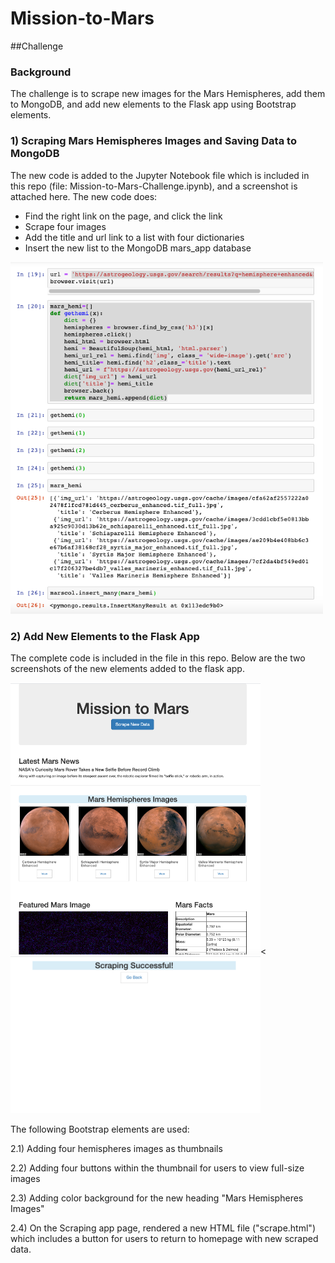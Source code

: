 # Mission-to-Mars

##Challenge

### Background 
The challenge is to scrape new images for the Mars Hemispheres, add them to MongoDB, and add new elements to the Flask app using Bootstrap elements. 

### 1) Scraping Mars Hemispheres Images and Saving Data to MongoDB 
The new code is added to the Jupyter Notebook file which is included in this repo (file: Mission-to-Mars-Challenge.ipynb), and a screenshot is attached here. The new code does: 
- Find the right link on the page, and click the link
- Scrape four images 
- Add the title and url link to a list with four dictionaries
- Insert the new list to the MongoDB mars_app database 

<img width=500px alt="Jupyter code" src = "https://github.com/pegkhiev/Mission-to-Mars/blob/master/images/juputer_code.png">

### 2) Add New Elements to the Flask App
The complete code is included in the file in this repo.  Below are the two screenshots of the new elements added to the flask app. 

<img width=400px alt="homepage" src = "https://github.com/pegkhiev/Mission-to-Mars/blob/master/images/Homepage.png"><<img width=400px alt="scraping page" src = "https://github.com/pegkhiev/Mission-to-Mars/blob/master/images/scraping_page.png">

The following Bootstrap elements are used: 

2.1) Adding four hemispheres images as thumbnails

2.2) Adding four buttons within the thumbnail for users to view full-size images 

2.3) Adding color background for the new heading "Mars Hemispheres Images"

2.4) On the Scraping app page, rendered a new HTML file ("scrape.html") which includes a button for users to return to homepage with new scraped data. 






